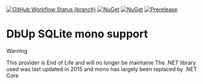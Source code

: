 [![GitHub Workflow Status (branch)](https://img.shields.io/github/actions/workflow/status/DbUp/dbup-sqlite-mono/main.yml?branch=main)](https://github.com/DbUp/dbup-sqlite-mono/actions/workflows/main.yml?query=branch%3Amain)
[![NuGet](https://img.shields.io/nuget/dt/dbup-sqlite-mono.svg)](https://www.nuget.org/packages/dbup-sqlite-mono)
[![NuGet](https://img.shields.io/nuget/v/dbup-sqlite-mono.svg)](https://www.nuget.org/packages/dbup-sqlite-mono)
[![Prerelease](https://img.shields.io/nuget/vpre/dbup-sqlite-mono?color=orange&label=prerelease)](https://www.nuget.org/packages/dbup-sqlite-mono)

# DbUp SQLite mono support

> [!WARNING]
> This provider is End of Life and will no longer be maintaine
> The .NET library used was last updated in 2015 and mono has largely been replaced by .NET Core